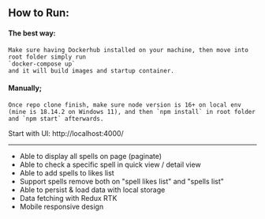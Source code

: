 ## How to Run:
#### The best way:
	Make sure having Dockerhub installed on your machine, then move into root folder simply run 
    `docker-compose up` 
    and it will build images and startup container.
#### Manually;
    Once repo clone finish, make sure node version is 16+ on local env 
    (mine is 18.14.2 on Windows 11), and then `npm install` in root folder and `npm start` afterwards. 

Start with UI: http://localhost:4000/


---
- Able to display all spells on page (paginate)
- Able to check a specific spell in quick view / detail view
- Able to add spells to likes list
- Support spells remove both on "spell likes list" and "spells list"
- Able to persist & load data with local storage
- Data fetching with Redux RTK
- Mobile responsive design